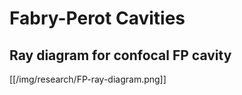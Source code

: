 # Fabry-Perot Cavities

## Ray diagram for confocal FP cavity

[[/img/research/FP-ray-diagram.png]]

##

